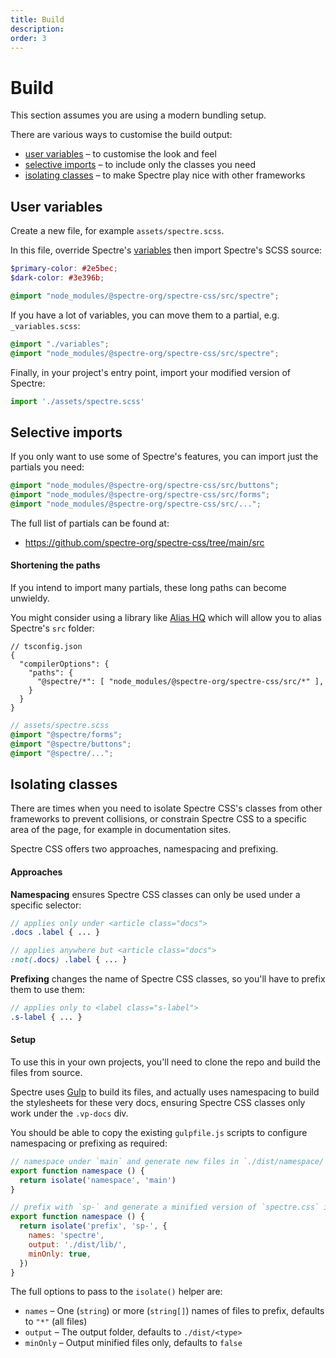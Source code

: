 ```yaml
---
title: Build
description: 
order: 3
---
```


# Build

This section assumes you are using a modern bundling setup.

There are various ways to customise the build output:

- [user variables](#user-variables) – to customise the look and feel
- [selective imports](#selective-imports) – to include only the classes you need
- [isolating classes](#isolating-classes) – to make Spectre play nice with other frameworks 

## User variables

Create a new file, for example `assets/spectre.scss`.

In this file, override Spectre's [variables](variables.md) then import Spectre's SCSS source: 

```scss
$primary-color: #2e5bec;
$dark-color: #3e396b;

@import "node_modules/@spectre-org/spectre-css/src/spectre";
```

If you have a lot of variables, you can move them to a partial, e.g. `_variables.scss`:

```scss
@import "./variables";
@import "node_modules/@spectre-org/spectre-css/src/spectre";
```

Finally, in your project's entry point, import your modified version of Spectre:

```js
import './assets/spectre.scss'  
```

## Selective imports

If you only want to use some of Spectre's features, you can import just the partials you need:

```scss
@import "node_modules/@spectre-org/spectre-css/src/buttons";
@import "node_modules/@spectre-org/spectre-css/src/forms";
@import "node_modules/@spectre-org/spectre-css/src/...";
```

The full list of partials can be found at:

- https://github.com/spectre-org/spectre-css/tree/main/src

#### Shortening the paths

If you intend to import many partials, these long paths can become unwieldy.

You might consider using a library like [Alias HQ](https://github.com/davestewart/alias-hq) which will allow you to alias Spectre's `src` folder:

```json5
// tsconfig.json
{
  "compilerOptions": {
    "paths": {
      "@spectre/*": [ "node_modules/@spectre-org/spectre-css/src/*" ],
    }
  }
}
```

```scss
// assets/spectre.scss
@import "@spectre/forms";
@import "@spectre/buttons";
@import "@spectre/...";
```

## Isolating classes

There are times when you need to isolate Spectre CSS's classes from other frameworks to prevent collisions, or constrain Spectre CSS to a specific area of the page, for example in documentation sites.

Spectre CSS offers two approaches, namespacing and prefixing.

#### Approaches

**Namespacing** ensures Spectre CSS classes can only be used under a specific selector:

```scss
// applies only under <article class="docs">
.docs .label { ... }

// applies anywhere but <article class="docs">
:not(.docs) .label { ... }
```

**Prefixing** changes the name of Spectre CSS classes, so you'll have to prefix them to use them:

```scss
// applies only to <label class="s-label">
.s-label { ... }
```

#### Setup

To use this in your own projects, you'll need to clone the repo and build the files from source.

Spectre uses [Gulp](https://gulpjs.com/) to build its files, and actually uses namespacing to build the stylesheets for these very docs, ensuring Spectre CSS classes only work under the `.vp-docs` div.

You should be able to copy the existing `gulpfile.js` scripts to configure namespacing or prefixing as required:

```js
// namespace under `main` and generate new files in `./dist/namespace/`
export function namespace () {
  return isolate('namespace', 'main')
}

// prefix with `sp-` and generate a minified version of `spectre.css` in `./dist/lib/`
export function namespace () {
  return isolate('prefix', 'sp-', {
    names: 'spectre',
    output: './dist/lib/',
    minOnly: true,
  })
}
```

The full options to pass to the `isolate()` helper are:

- `names` – One (`string`) or more (`string[]`) names of files to prefix, defaults to `"*"` (all files)
- `output` – The output folder, defaults to `./dist/<type>`
- `minOnly` – Output minified files only, defaults to `false`
